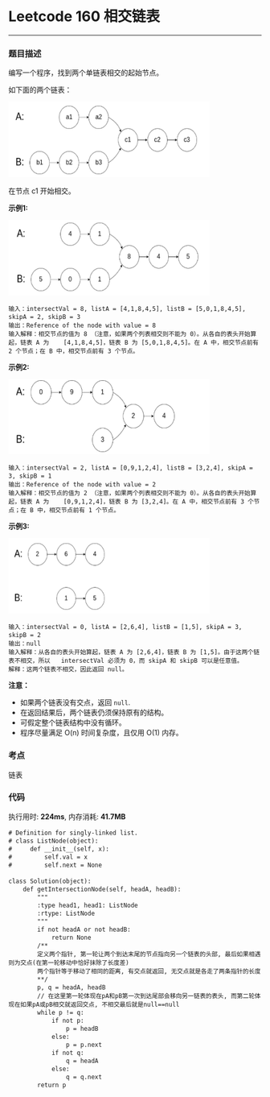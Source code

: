 # Leetcode 160 相交链表
***
### 题目描述
编写一个程序，找到两个单链表相交的起始节点。

如下面的两个链表：

<img src="images/160-1.png" width="400" height="150">

在节点 c1 开始相交。

**示例1:**  

<img src="images/160-2.png" width="400" height="150">

	输入：intersectVal = 8, listA = [4,1,8,4,5], listB = [5,0,1,8,4,5], skipA = 2, skipB = 3
	输出：Reference of the node with value = 8
	输入解释：相交节点的值为 8 （注意，如果两个列表相交则不能为 0）。从各自的表头开始算起，链表 A 为 	[4,1,8,4,5]，链表 B 为 [5,0,1,8,4,5]。在 A 中，相交节点前有 2 个节点；在 B 中，相交节点前有 3 个节点。


**示例2:**

<img src="images/160-3.png" width="400" height="150">

	输入：intersectVal = 2, listA = [0,9,1,2,4], listB = [3,2,4], skipA = 3, skipB = 1
	输出：Reference of the node with value = 2
	输入解释：相交节点的值为 2 （注意，如果两个列表相交则不能为 0）。从各自的表头开始算起，链表 A 为 	[0,9,1,2,4]，链表 B 为 [3,2,4]。在 A 中，相交节点前有 3 个节点；在 B 中，相交节点前有 1 个节点。


**示例3:**

<img src="images/160-4.png" width="400" height="150">

	输入：intersectVal = 0, listA = [2,6,4], listB = [1,5], skipA = 3, skipB = 2
	输出：null
	输入解释：从各自的表头开始算起，链表 A 为 [2,6,4]，链表 B 为 [1,5]。由于这两个链表不相交，所以 	intersectVal 必须为 0，而 skipA 和 skipB 可以是任意值。
	解释：这两个链表不相交，因此返回 null。


**注意：**

* 如果两个链表没有交点，返回 `null`.
* 在返回结果后，两个链表仍须保持原有的结构。
* 可假定整个链表结构中没有循环。
* 程序尽量满足 O(n) 时间复杂度，且仅用 O(1) 内存。


### 考点

链表


### 代码
执行用时: **224ms**, 内存消耗: **41.7MB**

```
# Definition for singly-linked list.
# class ListNode(object):
#     def __init__(self, x):
#         self.val = x
#         self.next = None

class Solution(object):
    def getIntersectionNode(self, headA, headB):
        """
        :type head1, head1: ListNode
        :rtype: ListNode
        """
        if not headA or not headB:
            return None
        /**
        定义两个指针, 第一轮让两个到达末尾的节点指向另一个链表的头部, 最后如果相遇则为交点(在第一轮移动中恰好抹除了长度差)
        两个指针等于移动了相同的距离, 有交点就返回, 无交点就是各走了两条指针的长度
        **/
        p, q = headA, headB
        // 在这里第一轮体现在pA和pB第一次到达尾部会移向另一链表的表头, 而第二轮体现在如果pA或pB相交就返回交点, 不相交最后就是null==null
        while p != q:
            if not p:
                p = headB
            else:
                p = p.next
            if not q:
                q = headA
            else:
                q = q.next
        return p
```

